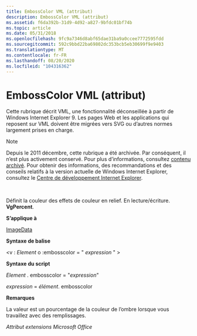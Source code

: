 ```yaml
---
title: EmbossColor VML (attribut)
description: EmbossColor VML (attribut)
ms.assetid: f6da392b-31d9-4d92-a827-9bfdc01bf74b
ms.topic: article
ms.date: 05/31/2018
ms.openlocfilehash: 9fc9a7346d8abf65dae31ba9a0ccee7772595fdd
ms.sourcegitcommit: 592c9bbd22ba69802dc353bcb5eb30699f9e9403
ms.translationtype: MT
ms.contentlocale: fr-FR
ms.lasthandoff: 08/20/2020
ms.locfileid: "104316362"
---
```

# <a name="vml-embosscolor-attribute"></a>EmbossColor VML (attribut)

Cette rubrique décrit VML, une fonctionnalité déconseillée à partir de Windows Internet Explorer 9. Les pages Web et les applications qui reposent sur VML doivent être migrées vers SVG ou d’autres normes largement prises en charge.

> [!Note]  
> Depuis le 2011 décembre, cette rubrique a été archivée. Par conséquent, il n’est plus activement conservé. Pour plus d’informations, consultez [contenu archivé](/previous-versions/windows/internet-explorer/ie-developer/). Pour obtenir des informations, des recommandations et des conseils relatifs à la version actuelle de Windows Internet Explorer, consultez le [Centre de développement Internet Explorer](https://msdn.microsoft.com/ie/).

 

Définit la couleur des effets de couleur en relief. En lecture/écriture. **VgPercent**.

**S’applique à**

[ImageData](msdn-online-vml-imagedata-element.md)

**Syntaxe de balise**

<v : *Element* o :embosscolor = " *expression* " >

**Syntaxe du script**

*Element* . embosscolor = "*expression*"

*expression* = *élément*. embosscolor

**Remarques**

La valeur est un pourcentage de la couleur de l’ombre lorsque vous travaillez avec des remplissages.

*Attribut extensions Microsoft Office*

 

 